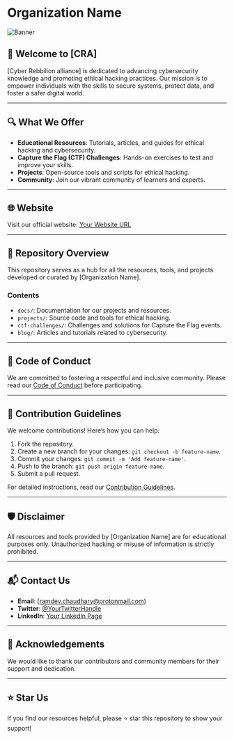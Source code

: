 # Organization Name

![Banner](https://via.placeholder.com/1200x400?text=Your+Organization+Banner)

## 🚀 Welcome to [CRA]

[Cyber Rebbilion alliance] is dedicated to advancing cybersecurity knowledge and promoting ethical hacking practices. Our mission is to empower individuals with the skills to secure systems, protect data, and foster a safer digital world.

---

## 🔍 What We Offer

- **Educational Resources**: Tutorials, articles, and guides for ethical hacking and cybersecurity.
- **Capture the Flag (CTF) Challenges**: Hands-on exercises to test and improve your skills.
- **Projects**: Open-source tools and scripts for ethical hacking.
- **Community**: Join our vibrant community of learners and experts.

---

## 🌐 Website
Visit our official website: [Your Website URL](https://example.com)

---

## 📂 Repository Overview

This repository serves as a hub for all the resources, tools, and projects developed or curated by [Organization Name].

### Contents
- `docs/`: Documentation for our projects and resources.
- `projects/`: Source code and tools for ethical hacking.
- `ctf-challenges/`: Challenges and solutions for Capture the Flag events.
- `blog/`: Articles and tutorials related to cybersecurity.

---

## 📜 Code of Conduct

We are committed to fostering a respectful and inclusive community. Please read our [Code of Conduct](docs/CODE_OF_CONDUCT.md) before participating.

---

## 🤝 Contribution Guidelines

We welcome contributions! Here’s how you can help:

1. Fork the repository.
2. Create a new branch for your changes: `git checkout -b feature-name`.
3. Commit your changes: `git commit -m 'Add feature-name'`.
4. Push to the branch: `git push origin feature-name`.
5. Submit a pull request.

For detailed instructions, read our [Contribution Guidelines](docs/CONTRIBUTING.md).

---

## 🛡️ Disclaimer

All resources and tools provided by [Organization Name] are for educational purposes only. Unauthorized hacking or misuse of information is strictly prohibited.

---

## 📬 Contact Us

- **Email**: [ramdev.chaudhary@protonmail.com)
- **Twitter**: [@YourTwitterHandle](https://twitter.com/YourTwitterHandle)
- **LinkedIn**: [Your LinkedIn Page](https://linkedin.com/company/your-linkedin-page)

---

## 💖 Acknowledgements

We would like to thank our contributors and community members for their support and dedication.

---

## ⭐ Star Us

If you find our resources helpful, please ⭐ star this repository to show your support!
